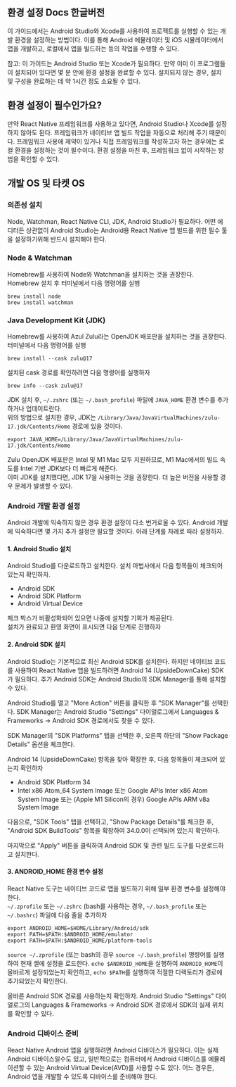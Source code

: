 ## 환경 설정 Docs 한글버전

이 가이드에서는 Android Studio와 Xcode를 사용하여 프로젝트를 실행할 수 있는 개발 환경을 설정하는 방법이다. 이를 통해 Android 에뮬레이터 및 iOS 시뮬레이터에서 앱을 개발하고, 로컬에서 앱을 빌드하는 등의 작업을 수행할 수 있다.

참고: 이 가이드는 Android Studio 또는 Xcode가 필요하다. 만약 이미 이 프로그램들이 설치되어 있다면 몇 분 안에 환경 설정을 완료할 수 있다. 설치되지 않는 경우, 설치 및 구성을 완료하는 데 약 1시간 정도 소요될 수 있다.

## 환경 설정이 필수인가요?

만약 React Native 프레임워크를 사용하고 있다면, Android Studio나 Xcode를 설정하지 않아도 된다. 프레임워크가 네이티브 앱 빌드 작업을 자동으로 처리해 주기 때문이다.
프레임워크 사용에 제약이 있거나 직접 프레임워크를 작성하고자 하는 경우에는 로컬 환경을 설정하는 것이 필수이다. 환경 설정을 마친 후, 프레임워크 없이 시작하는 방법을 확인할 수 있다.

## 개발 OS 및 타켓 OS

### 의존성 설치

Node, Watchman, React Native CLI, JDK, Android Studio가 필요하다.
어떤 에디터든 상관없이 Android Studio는 Android용 React Native 앱 빌드를 위한 필수 툴을 설정하기위해 반드시 설치해야 한다.

### Node & Watchman

Homebrew를 사용하여 Node와 Watchman을 설치하는 것을 권장한다.<br/>
Homebrew 설치 후 터미널에서 다음 명령어를 실행

```
brew install node
brew install watchman
```

### Java Development Kit (JDK)

Homebrew를 사용하여 Azul Zulu라는 OpenJDK 배포판을 설치하는 것을 권장한다.<br/>
터미널에서 다음 명령어를 실행

```
brew install --cask zulu@17
```

설치된 cask 경로를 확인하려면 다음 명령어를 실행하자

```
brew info --cask zulu@17
```

JDK 설치 후, `~/.zshrc` (또는 `~/.bash_profile`) 파일에 `JAVA_HOME` 환경 변수를 추가하거나 업데이트란다.<br/>
위의 방법으로 설치한 경우, JDK는 `/Library/Java/JavaVirtualMachines/zulu-17.jdk/Contents/Home` 경로에 있을 것이다.<br/>

```
export JAVA_HOME=/Library/Java/JavaVirtualMachines/zulu-17.jdk/Contents/Home
```

Zulu OpenJDK 배포판은 Intel 및 M1 Mac 모두 지원하므로, M1 Mac에서의 빌드 속도를 Intel 기반 JDK보다 더 빠르게 해준다.<br/>
이미 JDK를 설치했다면, JDK 17을 사용하는 것을 권장한다. 더 높은 버전을 사용할 경우 문제가 발생할 수 있다.

### Android 개발 환경 설정

Android 개발에 익숙하지 않은 경우 환경 설정이 다소 번거로울 수 있다. Android 개발에 익숙하다면 몇 가지 추가 설정만 필요할 것이다. 아래 단계를 차례로 따라 설정하자.

#### 1. Android Studio 설치

Android Studio를 다운로드하고 설치한다. 설치 마법사에서 다음 항목들이 체크되어 있는지 확인하자.

- Android SDK
- Android SDK Platform
- Android Virtual Device

체크 박스가 비활성화되어 있으면 나중에 설치할 기회가 제공된다. <br/>
설치가 완료되고 환영 화면이 표시되면 다음 단계로 진행하자

#### 2. Android SDK 설치

Android Studio는 기본적으로 최신 Android SDK를 설치한다. 하지만 네이티브 코드를 사용하여 React Native 앱을 빌드하려면 Android 14 (UpsideDownCake) SDK가 필요하다. 추가 Android SDK는 Android Studio의 SDK Manager를 통해 설치할 수 있다.

Android Studio를 열고 "More Action" 버튼을 클릭한 후 "SDK Manager"를 선택한다.
SDK Manager는 Android Studio "Settings" 다이얼로그에서 Languages & Frameworks -> Android SDK 경로에서도 찾을 수 있다.

SDK Manager의 "SDK Platforms" 탭을 선택한 후, 오른쪽 하단의 "Show Package Details" 옵션을 체크한다.

Android 14 (UpsideDownCake) 항목을 찾아 확장한 후, 다음 항목들이 체크되어 있는지 확인하자

- Android SDK Platform 34
- Intel x86 Atom_64 System Image 또는 Google APIs Inter x86 Atom System Image 또는 (Apple M1 Silicon의 경우) Google APIs ARM v8a System Image

다음으로, "SDK Tools" 탭을 선택하고, "Show Package Details"를 체크한 후, "Android SDK BuildTools" 항목을 확장하여 34.0.0이 선택되어 있는지 확인하다.

마지막으로 "Apply" 버튼을 클릭하여 Android SDK 및 관련 빌드 도구를 다운로드하고 설치한다.

#### 3. ANDROID_HOME 환경 변수 설정

React Native 도구는 네이티브 코드로 앱을 빌드하기 위해 일부 환경 변수를 설정해야 한다. <br/>
`~/.zprofile` 또는 `~/.zshrc` (bash를 사용하는 경우, `~/.bash_profile` 또는 `~/.bashrc`) 파일에 다음 줄을 추가하자

```
export ANDROID_HOME=$HOME/Library/Android/sdk
export PATH=$PATH:$ANDROID_HOME/emulator
export PATH=$PATH:$ANDROID_HOME/platform-tools
```

`source ~/.zprofile` (또는 bash의 경우 `source ~/.bash_profile`) 명령어를 실행하여 현재 셸에 설정을 로드한다.
`echo $ANDROID_HOME`을 실행하여 `ANDROID_HOME`이 올바르게 설정되었는지 확인하고, `echo $PATH`를 실행하여 적절한 디렉토리가 경로에 추가되었는지 확인한다.

올바른 Android SDK 경로를 사용하는지 확인하자. Android Studio "Settings" 다이얼로그의 Languages & Frameworks → Android SDK 경로에서 SDK의 실제 위치를 확인할 수 있다.

### Android 디바이스 준비

React Native Android 앱을 실행하려면 Android 디바이스가 필요하다. 이는 실제 Android 디바이스일수도 있고, 일반적으로는 컴퓨터에서 Android 디바이스를 에뮬레이션할 수 있는 Android Virtual Device(AVD)를 사용할 수도 있다.
어느 경우든, Android 앱을 개발할 수 있도록 디바이스를 준비해야 한다.
